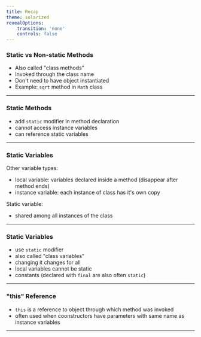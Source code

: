 ```yaml
---
title: Recap
theme: solarized
revealOptions:
    transition: 'none'
    controls: false
---
```


### Static vs Non-static Methods

* Also called "class methods"
* Invoked through the class name
* Don't need to have object instantiated
* Example:  `sqrt` method in `Math` class

---

### Static Methods

* add `static` modifier in method declaration
* cannot access instance variables
* can reference static variables

---

### Static Variables

Other variable types:
* local variable:  variables declared inside a method (disappear after method ends)
* instance variable:  each instance of class has it's own copy

Static variable:
* shared among all instances of the class

---

### Static Variables

* use `static` modifier
* also called "class variables"
* changing it changes for all
* local variables cannot be static
* constants (declared with `final` are also often `static`)

---

### "this" Reference

* `this` is a reference to object through which method was invoked
* often used when coonstructors have parameters with same name as instance variables

---


